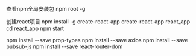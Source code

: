 查看npm全局安装包
npm root -g

创建react项目
npm install -g create-react-app
create-react-app react_app
cd react_app
npm start

npm install --save prop-types
npm install --save axios
npm install --save pubsub-js
npm install --save react-router-dom